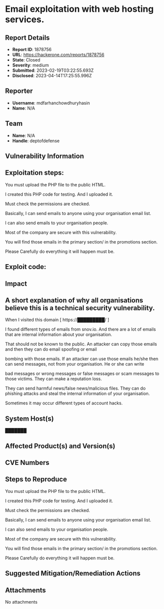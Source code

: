 # Email exploitation with web hosting services.

## Report Details
- **Report ID**: 1878756
- **URL**: https://hackerone.com/reports/1878756
- **State**: Closed
- **Severity**: medium
- **Submitted**: 2023-02-19T03:22:55.693Z
- **Disclosed**: 2023-04-14T17:25:55.996Z

## Reporter
- **Username**: mdfarhanchowdhuryhasin
- **Name**: N/A

## Team
- **Name**: N/A
- **Handle**: deptofdefense

## Vulnerability Information
Exploitation steps:
-------------------------------------

You must upload the PHP file to the public HTML.

I created this PHP code for testing. And I uploaded it.

Must check the permissions are checked.

Basically, I can send emails to anyone using your organisation email list.

I can also send emails to your organisation people.

Most of the company are secure with this vulnerability.

You will find those emails in the primary section/ in the promotions section.

Please Carefully do everything it will happen must be.


Exploit code:
---------------------

<?php
$to = "█████";
$subject = "Email exploitation test";
$txt = "Email exploitation test";
$headers = "From: ███████";
mail($to,$subject,$txt,$headers);
?>

## Impact

A short explanation of why all organisations believe this is a technical security vulnerability.
--------------------------------------------------------------------------------------------

When I visited this domain [ https://█████████/ ]

I found different types of emails from snov.io. And there are a lot of emails that are internal information about your organisation.

That should not be known to the public. An attacker can copy those emails and then they can do email spoofing or email

bombing with those emails. If an attacker can use those emails he/she then can send messages, not from your organisation. He or she can write

bad messages or wrong messages or false messages or scam messages to those victims. They can make a reputation loss.

They can send harmful news/false news/malicious files. They can do phishing attacks and steal the internal information of your organisation.

Sometimes it may occur different types of account hacks.

## System Host(s)
███████

## Affected Product(s) and Version(s)


## CVE Numbers


## Steps to Reproduce
You must upload the PHP file to the public HTML.

I created this PHP code for testing. And I uploaded it.

Must check the permissions are checked.

Basically, I can send emails to anyone using your organisation email list.

I can also send emails to your organisation people.

Most of the company are secure with this vulnerability.

You will find those emails in the primary section/ in the promotions section.

Please Carefully do everything it will happen must be.

## Suggested Mitigation/Remediation Actions




## Attachments
No attachments
